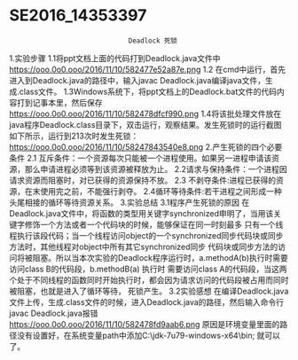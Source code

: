 # SE2016_14353397
                                  Deadlock 死锁
1.实验步骤
  1.1将ppt文档上面的代码打到Deadlock.java文件中
      https://ooo.0o0.ooo/2016/11/10/582477e52a87e.png
  1.2 在cmd中运行，首先进入到Deadlock.java的路径中，输入javac Deadlock.java编译java文件，生成.class文件。
  1.3Windows系统下，将ppt文档上的Deadlock.bat文件的代码内容打到记事本里，然后保存
     https://ooo.0o0.ooo/2016/11/10/582478dfcf990.png 
  1.4将该批处理文件放在java程序Deadlock.class目录下，双击运行，观察结果。发生死锁时的运行截图如下所示，运行到213次时发生死锁：
     https://ooo.0o0.ooo/2016/11/10/58247843540e8.png
2.产生死锁的四个必要条件
  2.1 互斥条件：一个资源每次只能被一个进程使用。如果另一进程申请该资源，那么申请进程必须等到该资源被释放为止。
  2.2请求与保持条件：一个进程因请求资源而阻塞时，对已获得的资源保持不放。
  2.3 不剥夺条件:进程已获得的资源，在末使用完之前，不能强行剥夺。
  2.4循环等待条件:若干进程之间形成一种头尾相接的循环等待资源关系。
3.实验总结
  3.1程序产生死锁的原因
在Deadlock.java文件中，将函数的类型用关键字synchronized申明了，当用该关键字修饰一个方法或者一个代码块的时候，能够保证在同一时刻最多 只有一个线程执行该段代码；当一个线程访问object的一个synchronized同步代码块或同步方法时，其他线程对object中所有其它synchronized同步 代码块或同步方法的访问将被阻塞。所以当本次实验的Deadlock程序运行时，a.methodA(b)执行时需要访问class B的代码段，b.methodB(a) 执行时 需要访问class A的代码段，当这两个处于不同线程的函数同时开始执行时，都会因为请求访问的代码段被占用而同时被阻塞，也就是进入了循环等待， 死锁产生。
 3.2实验感想
在编译Deadlock.java文件上传，生成.class文件的时候，进入Deadlock.java的路径，然后输入命令行javac Deadlock.java报错
  https://ooo.0o0.ooo/2016/11/10/582478fd9aab6.png
原因是环境变量里面的路径没有设置好，在系统变量path中添加C:\jdk-7u79-windows-x64\bin; 就可以了。

